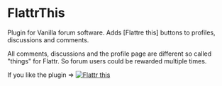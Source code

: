 FlattrThis
==========

Plugin for Vanilla forum software. Adds [Flattre this] buttons to profiles, discussions and comments.   
   
All comments, discussions and the profile page are different so called "things" for Flattr. So forum users could be rewarded multiple times.   
   
If you like the plugin => <a href="https://flattr.com/submit/auto?user_id=r-j&url=https%3A%2F%2Fgithub.com%2FR-J%2FFlattrThis" target="_blank"><img src="//api.flattr.com/button/flattr-badge-large.png" alt="Flattr this" title="Flattr this" border="0"></a>
